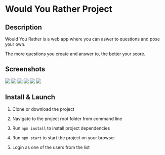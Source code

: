 # Would You Rather Project

## Description

Would You Rather is a web app where you can aswer to questions and pose your own.

The more questions you create and answer to, the better your score.

## Screenshots

![](https://res.cloudinary.com/ninaw/image/upload/c_scale,w_375/v1594736814/would_you_rather_1_krwqat.png)
![](https://res.cloudinary.com/ninaw/image/upload/c_scale,w_375/v1594736815/would_you_rather_2_njms80.png)
![](https://res.cloudinary.com/ninaw/image/upload/c_scale,w_375/v1594736814/would_you_rather_3_hsmuj3.png)
![](https://res.cloudinary.com/ninaw/image/upload/c_scale,w_375/v1594736811/would_you_rather_4_uvgglb.png)
![](https://res.cloudinary.com/ninaw/image/upload/c_scale,w_375/v1594736817/would_you_rather_5_lokspq.png)
![](https://res.cloudinary.com/ninaw/image/upload/c_scale,w_375/v1594736812/would_you_rather_6_hpcqse.png)

## Install & Launch

1. Clone or download the project

2. Navigate to the project root folder from command line

3. Run `npm install` to install project dependencies

4. Run `npm start` to start the project on your browser

5. Login as one of the users from the list
